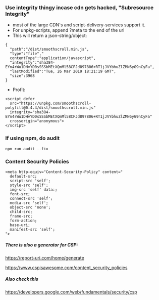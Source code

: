 ### Use integrity thingy incase cdn gets hacked, "Subresource Integrity"
- most of the large CDN's and script-delivery-services support it. 
- For unpkg-scripts, append ?meta to the end of the url
- This will return a json-string/object:
```
{
  "path":"/dist/smoothscroll.min.js",
  "type":"file","
  contentType":"application/javascript",
  "integrity":"sha384-EYn4rWu1DHvYD0sSSSbMEtXQmMl58CFJd897806+RT1jJVYbhuZlZMN6yG9nCyFa",
  "lastModified":"Tue, 26 Mar 2019 18:21:19 GMT",
  "size":3968
}
```
- Profit:
```
<script defer
  src="https://unpkg.com/smoothscroll-polyfill@0.4.4/dist/smoothscroll.min.js"
  integrity="sha384-EYn4rWu1DHvYD0sSSSbMEtXQmMl58CFJd897806+RT1jJVYbhuZlZMN6yG9nCyFa"
  crossorigin="anonymous">
</script>
```

### If using npm, do audit
```
npm run audit --fix
```

### Content Security Policies

```
<meta http-equiv="Content-Security-Policy" content="
  default-src;
  script-src 'self';
  style-src 'self';
  img-src 'self' data:;
  font-src;
  connect-src 'self';
  media-src 'self';
  object-src 'none';
  child-src;
  frame-src;
  form-action;
  base-uri;
  manifest-src 'self';
">
```
##### There is also a generator for CSP:
https://report-uri.com/home/generate

https://www.cspisawesome.com/content_security_policies

##### Also check this
https://developers.google.com/web/fundamentals/security/csp
